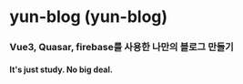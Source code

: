# yun-blog (yun-blog)

### Vue3, Quasar, firebase를 사용한 나만의 블로그 만들기

#### It's just study. No big deal.
